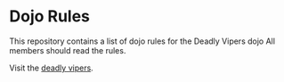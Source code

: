 Dojo Rules
==========

This repository contains a list of dojo rules for the Deadly Vipers dojo
All members should read the rules.

Visit the [deadly vipers](https://github.com/deadlyvipers).
